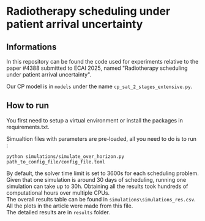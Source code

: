# Radiotherapy scheduling under patient arrival uncertainty

## Informations

In this repository can be found the code used for experiments relative to the paper #4388 submitted to ECAI 2025, named "Radiotherapy scheduling under patient arrival uncertainty".  

Our CP model is in `models`  under the name `cp_sat_2_stages_extensive.py`.

## How to run 
 
You first need to setup a virtual environment or install the packages in requirements.txt.

Simualtion files with parameters are pre-loaded, all you need to do is to run :
```
python simulations/simulate_over_horizon.py path_to_config_file/config_file.toml
```

By default, the solver time limit is set to 3600s for each scheduling problem. Given that one simulation is around 30 days of scheduling, running one simulation can take up to 30h. Obtaining all the results took hundreds of computational hours over multiple CPUs.  
The overall results table can be found in `simulations\simulations_res.csv`.  All the plots in the article were made from this file.  
The detailed results are in `results` folder.



